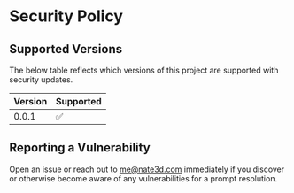 # Security Policy

## Supported Versions

The below table reflects which versions of this project are supported with security updates.

| Version | Supported          |
| ------- | ------------------ |
| 0.0.1   | :white_check_mark: |

## Reporting a Vulnerability

Open an issue or reach out to me@nate3d.com immediately if you discover or otherwise become aware of any vulnerabilities for a prompt resolution.
